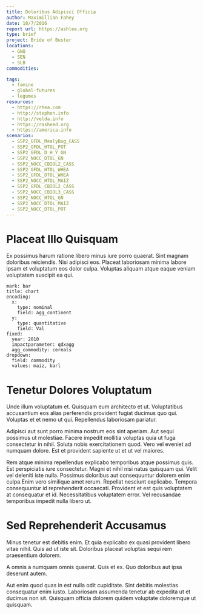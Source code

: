 ```yaml
---
title: Doloribus Adipisci Officia
author: Maximillian Fahey
date: 10/7/2016
report url: https://ashlee.org
type: brief
project: Bride of Buster
locations:
  - GNQ
  - SEN
  - SLB
commodities:

tags:
  - famine
  - global-futures
  - legumes
resources:
  - https://rhea.com
  - http://stephon.info
  - http://velda.info
  - https://rasheed.org
  - https://america.info
scenarios:
  - SSP2_GFDL_MealyBug_CASS
  - SSP2_GFDL_HTOL_POT
  - SSP2_GFDL_D_H_Y_GN
  - SSP2_NOCC_DTOL_GN
  - SSP2_NOCC_CBIOL2_CASS
  - SSP2_GFDL_HTOL_WHEA
  - SSP2_GFDL_DTOL_WHEA
  - SSP2_NOCC_HTOL_MAIZ
  - SSP2_GFDL_CBIOL2_CASS
  - SSP2_NOCC_CBIOL3_CASS
  - SSP2_NOCC_HTOL_GN
  - SSP2_NOCC_DTOL_MAIZ
  - SSP2_NOCC_DTOL_POT
---
```

# Placeat Illo Quisquam
Ex possimus harum ratione libero minus iure porro quaerat. Sint magnam doloribus reiciendis. Nisi adipisci eos. Placeat laboriosam minima labore ipsam et voluptatum eos dolor culpa. Voluptas aliquam atque eaque veniam voluptatem suscipit ea qui.

```vis
mark: bar
title: chart
encoding:
  x:
    type: nominal
    field: agg_continent
  y:
    type: quantitative
    field: Val
fixed:
  year: 2010
  impactparameter: qdxagg
  agg_commodity: cereals
dropdown:
  field: commodity
  values: maiz, barl
```

# Tenetur Dolores Voluptatum
Unde illum voluptatum et. Quisquam eum architecto et ut. Voluptatibus accusantium eos alias perferendis provident fugiat ducimus quo qui. Voluptas et et nemo ut qui. Repellendus laboriosam pariatur.
 Adipisci aut sunt porro minima nostrum eos sint aperiam. Aut sequi possimus ut molestiae. Facere impedit mollitia voluptas quia ut fuga consectetur in nihil. Soluta nobis exercitationem quod. Vero vel eveniet ad numquam dolore. Est et provident sapiente ut et ut vel maiores.
 Rem atque minima repellendus explicabo temporibus atque possimus quis. Est perspiciatis iure consectetur. Magni et nihil nisi natus quisquam qui. Velit vel deleniti iste nulla. Possimus doloribus aut consequuntur dolorem enim culpa.Enim vero similique amet rerum. Repellat nesciunt explicabo. Tempora consequuntur id reprehenderit occaecati. Provident et est quis voluptatem at consequatur et id. Necessitatibus voluptatem error. Vel recusandae temporibus impedit nulla libero ut.

# Sed Reprehenderit Accusamus
Minus tenetur est debitis enim. Et quia explicabo ex quasi provident libero vitae nihil. Quis ad ut iste sit. Doloribus placeat voluptas sequi rem praesentium dolorem.
 A omnis a numquam omnis quaerat. Quis et ex. Quo doloribus aut ipsa deserunt autem.
 Aut enim quod quas in est nulla odit cupiditate. Sint debitis molestias consequatur enim iusto. Laboriosam assumenda tenetur ab expedita ut et ducimus non sit. Quisquam officia dolorem quidem voluptate doloremque ut quisquam.
